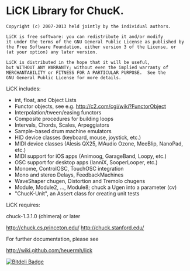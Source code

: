 LiCK  Library for ChucK.
========================

```
Copyright (c) 2007-2013 held jointly by the individual authors.

LiCK is free software: you can redistribute it and/or modify
it under the terms of the GNU General Public License as published by
the Free Software Foundation, either version 3 of the License, or
(at your option) any later version.

LiCK is distributed in the hope that it will be useful,
but WITHOUT ANY WARRANTY; without even the implied warranty of
MERCHANTABILITY or FITNESS FOR A PARTICULAR PURPOSE.  See the
GNU General Public License for more details.
```

LiCK includes:

 - int, float, and Object Lists
 - Functor objects, see e.g. http://c2.com/cgi/wiki?FunctorObject
 - Interpolation/tween/easing functors
 - Composite procedures for building loops
 - Intervals, Chords, Scales, Arpeggiators
 - Sample-based drum machine emulators
 - HID device classes (keyboard, mouse, joystick, etc.)
 - MIDI device classes (Alesis QX25, MAudio Ozone, MeeBlip, NanoPad, etc.)
 - MIDI support for iOS apps (Animoog, GarageBand, Loopy, etc.)
 - OSC support for desktop apps (IanniX, SooperLooper, etc.)
 - Monome, ControlOSC, TouchOSC integration
 - Mono and stereo Delays, FeedbackMachines
 - WaveShaper chugen, Distortion and Tremolo chugens
 - Module, Module2, ..., Module8; chuck a Ugen into a parameter (cv)
 - "ChucK-Unit", an Assert class for creating unit tests


LiCK requires:

chuck-1.3.1.0 (chimera) or later

http://chuck.cs.princeton.edu/
http://chuck.stanford.edu/


For further documentation, please see

http://wiki.github.com/heuermh/lick


[![Bitdeli Badge](https://d2weczhvl823v0.cloudfront.net/heuermh/lick/trend.png)](https://bitdeli.com/free "Bitdeli Badge")

